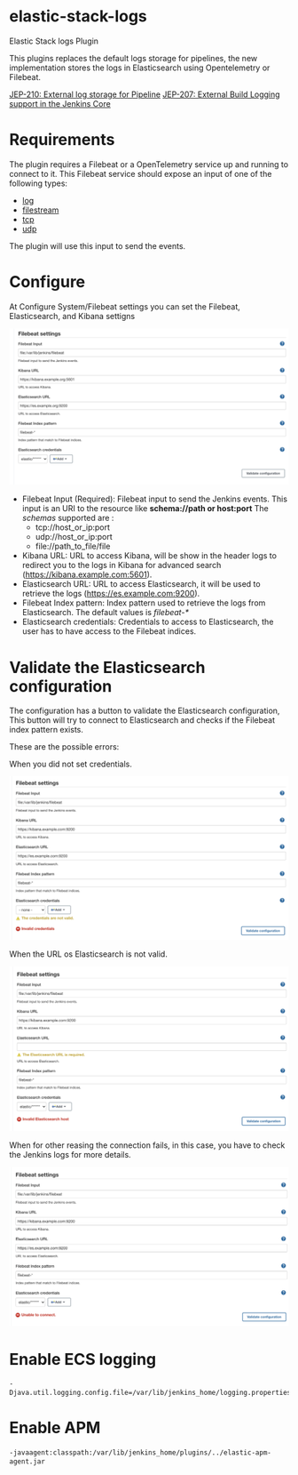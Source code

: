 # elastic-stack-logs
Elastic Stack logs Plugin

This plugins replaces the default logs storage for pipelines,
the new implementation stores the logs in Elasticsearch using Opentelemetry or Filebeat.

[JEP-210: External log storage for Pipeline](https://github.com/jenkinsci/jep/blob/master/jep/210/README.adoc)
[JEP-207: External Build Logging support in the Jenkins Core](https://github.com/jenkinsci/jep/blob/master/jep/207/README.adoc)

# Requirements

The plugin requires a Filebeat or a OpenTelemetry service up and running to connect to it.
This Filebeat service should expose an input of one of the following types:

* [log](https://www.elastic.co/guide/en/beats/filebeat/current/filebeat-input-log.html)
* [filestream](https://www.elastic.co/guide/en/beats/filebeat/current/filebeat-input-filestream.html)
* [tcp](https://www.elastic.co/guide/en/beats/filebeat/current/filebeat-input-tcp.html)
* [udp](https://www.elastic.co/guide/en/beats/filebeat/current/filebeat-input-udp.html)

The plugin will use this input to send the events.

# Configure

At Configure System/Filebeat settings you can set the Filebeat, Elasticsearch, and Kibana settigns

![configuration](docs/images/configuration.png)

* Filebeat Input (Required): Filebeat input to send the Jenkins events.
This input is an URI to the resource like <b>schema://path or host:port</b>
The *schemas* supported are :
  * tcp://host_or_ip:port
  * udp://host_or_ip:port
  * file://path_to_file/file
* Kibana URL: URL to access Kibana, will be show in the header logs to redirect
you to the logs in Kibana for advanced search (https://kibana.example.com:5601).
* Elasticsearch URL: URL to access Elasticsearch, it will be used to
retrieve the logs (https://es.example.com:9200).
* Filebeat Index pattern: Index pattern used to retrieve the logs from Elasticsearch.
  The default values is *filebeat-\**
* Elasticsearch credentials: Credentials to access to Elasticsearch, the user
has to have access to the Filebeat indices.

# Validate the Elasticsearch configuration

The configuration  has a button to validate the Elasticsearch configuration,
This button will try to connect to Elasticsearch
and checks if the Filebeat index pattern exists.

These are the possible errors:

When you did not set credentials.

![](docs/images/error_invalid_cred.png)

When the URL os Elasticsearch is not valid.

![](docs/images/error_invalid_es_url.png)

When for other reasing the connection fails, in this case,
you have to check the Jenkins logs for more details.

![](docs/images/error_unable_to_connect.png)

# Enable ECS logging

    -Djava.util.logging.config.file=/var/lib/jenkins_home/logging.properties

# Enable APM

    -javaagent:classpath:/var/lib/jenkins_home/plugins/../elastic-apm-agent.jar
